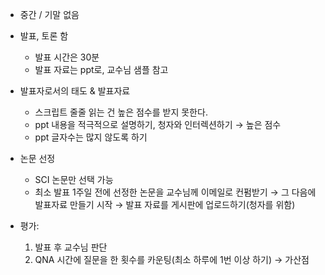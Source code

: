 - 중간 / 기말 없음
- 발표, 토론 함
    - 발표 시간은 30분
    - 발표 자료는 ppt로, 교수님 샘플 참고
  
- 발표자로서의 태도 & 발표자료
    
    - 스크립트 줄줄 읽는 건 높은 점수를 받지 못한다.
    - ppt 내용을 적극적으로 설명하기, 청자와 인터렉션하기 → 높은 점수
    - ppt 글자수는 많지 않도록 하기
    
      
    
- 논문 선정
    - SCI 논문만 선택 가능
    - 최소 발표 1주일 전에 선정한 논문을 교수님께 이메일로 컨펌받기 → 그 다음에 발표자료 만들기 시작 → 발표 자료를 게시판에 업로드하기(청자를 위함)
  
- 평가:
    1. 발표 후 교수님 판단
    2. QNA 시간에 질문을 한 횟수를 카운팅(최소 하루에 1번 이상 하기) → 가산점